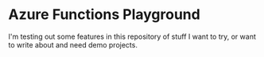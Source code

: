 # Azure Functions Playground

I'm testing out some features in this repository of stuff I want to try, or want to write about and need demo projects.
